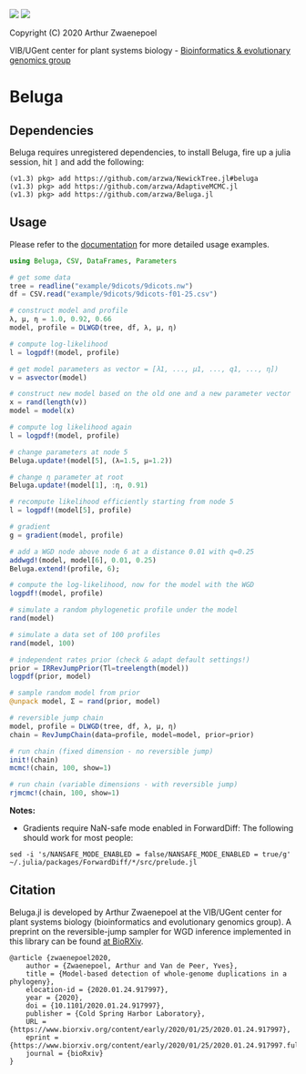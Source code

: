 [![](https://img.shields.io/badge/docs-dev-blue.svg)](https://arzwa.github.io/Beluga.jl/dev)
[![](https://travis-ci.com/arzwa/Beluga.jl.svg?branch=master)](https://travis-ci.com/arzwa/Beluga.jl)

Copyright (C) 2020 Arthur Zwaenepoel

VIB/UGent center for plant systems biology - [Bioinformatics & evolutionary genomics group](http://bioinformatics.psb.ugent.be/beg/)

# Beluga

## Dependencies

Beluga requires unregistered dependencies, to install Beluga, fire up a julia
session, hit `]` and add the following:

```
(v1.3) pkg> add https://github.com/arzwa/NewickTree.jl#beluga
(v1.3) pkg> add https://github.com/arzwa/AdaptiveMCMC.jl
(v1.3) pkg> add https://github.com/arzwa/Beluga.jl
```

## Usage

Please refer to the [documentation](https://arzwa.github.io/Beluga.jl/dev) for
more detailed usage examples.

```julia
using Beluga, CSV, DataFrames, Parameters

# get some data
tree = readline("example/9dicots/9dicots.nw")
df = CSV.read("example/9dicots/9dicots-f01-25.csv")

# construct model and profile
λ, μ, η = 1.0, 0.92, 0.66
model, profile = DLWGD(tree, df, λ, μ, η)  

# compute log-likelihood
l = logpdf!(model, profile)

# get model parameters as vector = [λ1, ..., μ1, ..., q1, ..., η])
v = asvector(model)

# construct new model based on the old one and a new parameter vector
x = rand(length(v))
model = model(x)

# compute log likelihood again
l = logpdf!(model, profile)

# change parameters at node 5
Beluga.update!(model[5], (λ=1.5, μ=1.2))

# change η parameter at root
Beluga.update!(model[1], :η, 0.91)

# recompute likelihood efficiently starting from node 5
l = logpdf!(model[5], profile)

# gradient
g = gradient(model, profile)

# add a WGD node above node 6 at a distance 0.01 with q=0.25
addwgd!(model, model[6], 0.01, 0.25)
Beluga.extend!(profile, 6);

# compute the log-likelihood, now for the model with the WGD
logpdf!(model, profile)

# simulate a random phylogenetic profile under the model
rand(model)

# simulate a data set of 100 profiles
rand(model, 100)

# independent rates prior (check & adapt default settings!)
prior = IRRevJumpPrior(Tl=treelength(model))
logpdf(prior, model)

# sample random model from prior
@unpack model, Σ = rand(prior, model)

# reversible jump chain
model, profile = DLWGD(tree, df, λ, μ, η)  
chain = RevJumpChain(data=profile, model=model, prior=prior)

# run chain (fixed dimension - no reversible jump)
init!(chain)
mcmc!(chain, 100, show=1)

# run chain (variable dimensions - with reversible jump)
rjmcmc!(chain, 100, show=1)

```

**Notes:**

- Gradients require NaN-safe mode enabled in ForwardDiff: The
following should work for most people:

```
sed -i 's/NANSAFE_MODE_ENABLED = false/NANSAFE_MODE_ENABLED = true/g' ~/.julia/packages/ForwardDiff/*/src/prelude.jl
```

## Citation

Beluga.jl is developed by Arthur Zwaenepoel at the VIB/UGent center for plant
systems biology (bioinformatics and evolutionary genomics group). A preprint on the
reversible-jump sampler for WGD inference implemented in this library can be found
[at BioRXiv](https://www.biorxiv.org/content/early/2020/01/25/2020.01.24.917997).

```
@article {zwaenepoel2020,
	author = {Zwaenepoel, Arthur and Van de Peer, Yves},
	title = {Model-based detection of whole-genome duplications in a phylogeny},
	elocation-id = {2020.01.24.917997},
	year = {2020},
	doi = {10.1101/2020.01.24.917997},
	publisher = {Cold Spring Harbor Laboratory},
	URL = {https://www.biorxiv.org/content/early/2020/01/25/2020.01.24.917997},
	eprint = {https://www.biorxiv.org/content/early/2020/01/25/2020.01.24.917997.full.pdf},
	journal = {bioRxiv}
}
```
